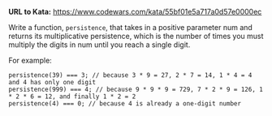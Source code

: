 **URL to Kata:** https://www.codewars.com/kata/55bf01e5a717a0d57e0000ec

Write a function, `persistence`, that takes in a positive parameter num and returns its multiplicative persistence, which is the number of times you must multiply the digits in num until you reach a single digit.

For example:

```
persistence(39) === 3; // because 3 * 9 = 27, 2 * 7 = 14, 1 * 4 = 4 and 4 has only one digit
persistence(999) === 4; // because 9 * 9 * 9 = 729, 7 * 2 * 9 = 126, 1 * 2 * 6 = 12, and finally 1 * 2 = 2
persistence(4) === 0; // because 4 is already a one-digit number
```